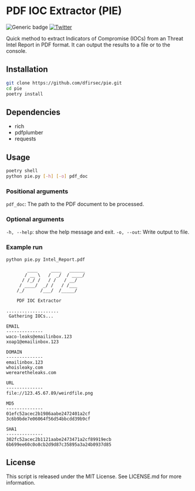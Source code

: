 # PDF IOC Extractor (PIE)

![Generic badge](https://img.shields.io/badge/python-3.7+-blue.svg) [![Twitter](https://img.shields.io/badge/Twitter-@pulsecode-blue.svg)](https://twitter.com/pulsecode)

Quick method to extract Indicators of Compromise (IOCs) from an Threat Intel Report in PDF format.  It can output the results to a file or to the console.

## Installation

```sh
git clone https://github.com/dfirsec/pie.git
cd pie
poetry install
```

## Dependencies

- rich
- pdfplumber
- requests

## Usage

```sh
poetry shell
python pie.py [-h] [-o] pdf_doc
```

### Positional arguments

`pdf_doc`: The path to the PDF document to be processed.

### Optional arguments

`-h, --help`: show the help message and exit.
`-o, --out`: Write output to file.

### Example run

```text
python pie.py Intel_Report.pdf

        ____     ____   ______
       / __ \   /  _/  / ____/
      / /_/ /   / /   / __/
     / ____/  _/ /   / /___
    /_/      /___/  /_____/

    PDF IOC Extractor

....................
 Gathering IOCs...

EMAIL
--------------
waco-leaks@emailinbox.123
xoap1@emailinbox.123

DOMAIN
--------------
emailinbox.123
whoisleaky.com
werearetheleaks.com

URL
--------------
file://123.45.67.89/weirdfile.png

MD5
--------------
01efc52acec2b1986aabe2472401a2cf
3c6b9bde7e06064f56d54bbcdd39b9cf

SHA1
--------------
302fc52acec2b1121aabe2473471a2cf89919ecb
6b699ee60c0o8cb2d9d87c35895a3a24b0937d85
```

## License

This script is released under the MIT License. See LICENSE.md for more information.